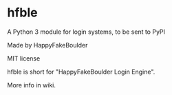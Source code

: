 # hfble
A Python 3 module for login systems, to be sent to PyPI

Made by HappyFakeBoulder

MIT license


hfble is short for "HappyFakeBoulder Login Engine".

More info in wiki.
